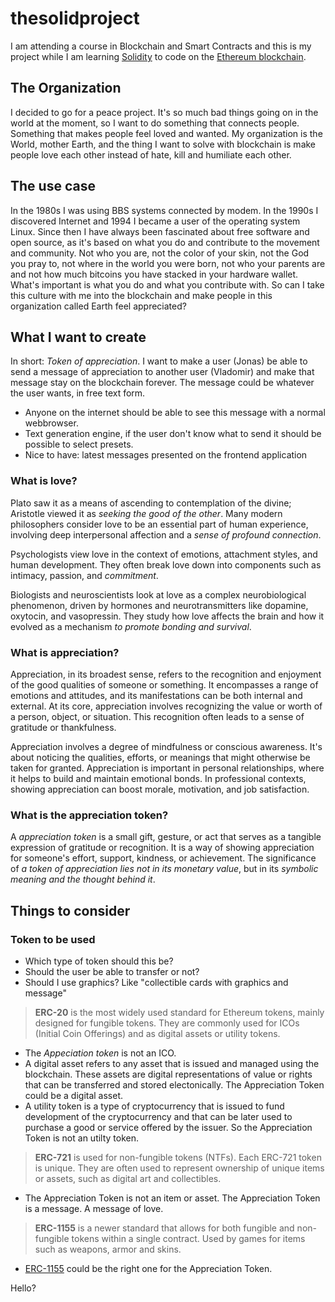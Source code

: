 # thesolidproject
I am attending a course in Blockchain and Smart Contracts and this is my project while I am learning [Solidity](https://soliditylang.org/) to code on the [Ethereum blockchain](https://ethereum.org/en/).

## The Organization
I decided to go for a peace project. It's so much bad things going on in the world at the moment, so I want to do something that connects people. Something that makes people feel loved and wanted. My organization is the World, mother Earth, and the thing I want to solve with blockchain is make people love each other instead of hate, kill and humiliate each other.

## The use case
In the 1980s I was using BBS systems connected by modem. In the 1990s I discovered Internet and 1994 I became a user of the operating system Linux. Since then I have always been fascinated about free software and open source, as it's based on what you do and contribute to the movement and community. Not who you are, not the color of your skin, not the God you pray to, not where in the world you were born, not who your parents are and not how much bitcoins you have stacked in your hardware wallet. What's important is what you do and what you contribute with. So can I take this culture with me into the blockchain and make people in this organization called Earth feel appreciated?

## What I want to create
In short: _Token of appreciation_. I want to make a user (Jonas) be able to send a message of appreciation to another user (Vladomir) and make that message stay on the blockchain forever. The message could be whatever the user wants, in free text form.

- Anyone on the internet should be able to see this message with a normal webbrowser.
- Text generation engine, if the user don't know what to send it should be possible to select presets.
- Nice to have: latest messages presented on the frontend application

### What is love?
Plato saw it as a means of ascending to contemplation of the divine; Aristotle viewed it as _seeking the good of the other_. Many modern philosophers consider love to be an essential part of human experience, involving deep interpersonal affection and a _sense of profound connection_.

Psychologists view love in the context of emotions, attachment styles, and human development. They often break love down into components such as intimacy, passion, and _commitment_.

Biologists and neuroscientists look at love as a complex neurobiological phenomenon, driven by hormones and neurotransmitters like dopamine, oxytocin, and vasopressin. They study how love affects the brain and how it evolved as a mechanism _to promote bonding and survival_.

### What is appreciation?
Appreciation, in its broadest sense, refers to the recognition and enjoyment of the good qualities of someone or something. It encompasses a range of emotions and attitudes, and its manifestations can be both internal and external. At its core, appreciation involves recognizing the value or worth of a person, object, or situation. This recognition often leads to a sense of gratitude or thankfulness.

Appreciation involves a degree of mindfulness or conscious awareness. It's about noticing the qualities, efforts, or meanings that might otherwise be taken for granted. Appreciation is important in personal relationships, where it helps to build and maintain emotional bonds. In professional contexts, showing appreciation can boost morale, motivation, and job satisfaction.

### What is the appreciation token?
A _appreciation token_ is a small gift, gesture, or act that serves as a tangible expression of gratitude or recognition. It is a way of showing appreciation for someone's effort, support, kindness, or achievement. The significance of _a token of appreciation lies not in its monetary value_, but in its _symbolic meaning and the thought behind it_. 

## Things to consider

### Token to be used
- Which type of token should this be?
- Should the user be able to transfer or not?
- Should I use graphics? Like "collectible cards with graphics and message"

> **ERC-20** is the most widely used standard for Ethereum tokens, mainly designed for fungible tokens. They are commonly used for ICOs (Initial Coin Offerings) and as digital assets or utility tokens.

- The _Appeciation token_ is not an ICO.
- A digital asset refers to any asset that is issued and managed using the blockchain. These assets are digital representations of value or rights that can be transferred and stored electonically. The Appreciation Token could be a digital asset.
- A utility token is a type of cryptocurrency that is issued to fund development of the cryptocurrency and that can be later used to purchase a good or service offered by the issuer. So the Appreciation Token is not an utilty token.

> **ERC-721** is used for non-fungible tokens (NTFs). Each ERC-721 token is unique. They are often used to represent ownership of unique items or assets, such as digital art and collectibles.

- The Appreciation Token is not an item or asset. The Appreciation Token is a message. A message of love.

> **ERC-1155** is a newer standard that allows for both fungible and non-fungible tokens within a single contract. Used by games for items such as weapons, armor and skins.

- [ERC-1155](https://eips.ethereum.org/EIPS/eip-1155) could be the right one for the Appreciation Token.



Hello?
